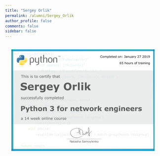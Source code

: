 ```yaml
---
title: "Sergey Orlik"
permalink: /alumni/Sergey_Orlik
author_profile: false
comments: false
sidebar: false
---
```


<div style="padding: 20px;">
  <img src="https://raw.githubusercontent.com/pyneng/pyneng.github.io/master/alumni/Sergey_Orlik.png" alt="Python for network engineers">
</div>


